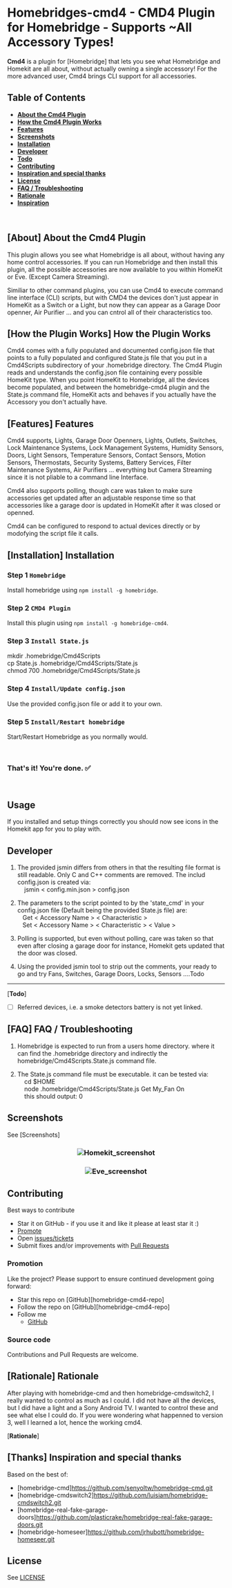 # Homebridges-cmd4 - CMD4 Plugin for Homebridge - Supports ~All Accessory Types!


**Cmd4** is a plugin for [Homebridge] that lets you see what Homebridge and Homekit are all about, without actually owning a single accessory!  For the more advanced user, Cmd4 brings CLI support for all accessories.



Table of Contents
-----------------


* [**About the Cmd4 Plugin**](#about)
* [**How the Cmd4 Plugin Works**](#how)
* [**Features**](#features)
* [**Screenshots**](#screenshots)
* [**Installation**](#Installation)
* [**Developer**](#developer)
* [**Todo**](#todo)
* [**Contributing**](#contributing)
* [**Inspiration and special thanks**](#thanks)
* [**License**](#license)
* [**FAQ / Troubleshooting**](#faq)
* [**Rationale**](#rationale)
* [**Inspiration**](#inspiration)

<BR />

[**About**]<a name="about"></a>
About the Cmd4 Plugin
---------------------
This plugin allows you see what Homebridge is all about, without having any home control accessories.  If you can run Homebridge and then install this plugin, all the possible accessories are now available to you within HomeKit or Eve. (Except Camera Streaming).

Similiar to other command plugins, you can use Cmd4 to execute command line interface (CLI) scripts, but with CMD4 the devices don't just appear in HomeKit as a Switch or a Light, but now they can appear as a Garage Door openner, Air Purifier ... and you can cntrol all of their characteristics too.


[**How the Plugin Works**]<a name="how"></a>
How the Plugin Works
--------------------
Cmd4 comes with a fully populated and documented config.json file that points to a fully populated and configured State.js file that you put in a Cmd4Scripts subdirectory of your .homebridge directory.
The Cmd4 Plugin reads and understands the config.json file containing every possible HomeKit type. When you point HomeKit to Homebridge, all the devices become populated, and between the homebridge-cmd4 plugin and the State.js command file, HomeKit acts and behaves if you actually have the Accessory you don't actually have.


[**Features**]<a name="features"></a>
Features
--------

Cmd4 supports, Lights, Garage Door Openners, Lights, Outlets, Switches, Lock Maintenance Systems, Lock Management Systems, Humidity Sensors, Doors, Light Sensors, Temperature Sensors, Contact Sensors, Motion Sensors, Thermostats, Security Systems, Battery Services, Filter Maintenance Systems, Air Purifiers ... everything but Camera Streaming since it is not pliable to a command line Interface.

Cmd4 also supports polling, though care was taken to make sure accessories get updated after an adjustable response time so that accessories like a garage door is updated in HomeKit after it was closed or openned.

Cmd4 can be configured to respond to actual devices directly or by modofying the script file it calls.



[**Installation**]<a name="installation"></a>
Installation
------------


<a name="install-step1"></a>
### Step 1 `Homebridge`

 Install homebridge using `npm install -g homebridge`.

<a name="install-step2"></a>
### Step 2 `CMD4 Plugin`

 Install this plugin using `npm install -g homebridge-cmd4`.

<a name="install-step3"></a>
### Step 3 `Install State.js`

 mkdir .homebridge/Cmd4Scripts<BR>
 cp State.js .homebridge/Cmd4Scripts/State.js<BR>
 chmod 700 .homebridge/Cmd4Scripts/State.js

<a name="install-step4"></a>
### Step 4 `Install/Update config.json`

 Use the provided config.json file or add it to your own.

<a name="install-step5"></a>
### Step 5 `Install/Restart homebridge`

 Start/Restart Homebridge as you normally would.

<br />

### That's it! You're done. ✅

<br />

## Usage

If you installed and setup things correctly you should now see icons in the Homekit app for you to play with.




<a name="developer"></a>
Developer
---------
1. The provided jsmin differs from others in that the resulting file format is
   still readable. Only C and C++ comments are removed. The includ config.json is created via: <BR>
   &nbsp;&nbsp;&nbsp; jsmin < config.min.json > config.json
   
2. The parameters to the script pointed to by the 'state_cmd' in your
   config.json file (Default being the provided State.js file) are:<BR>
   &nbsp;&nbsp;&nbsp;Get < Accessory Name > < Characteristic > <BR>
   &nbsp;&nbsp;&nbsp;Set < Accessory Name > < Characteristic > < Value > <BR>
       
3. Polling is supported, but even without polling, care was taken so that
   even after closing a garage door for instance, Homekit gets updated that
   the door was closed.
   
4. Using the provided jsmin tool to strip out the comments, your ready to go
   and try Fans, Switches, Garage Doors, Locks, Sensors ....Todo<a name="todo"></a>
----


[**Todo**]<a name="todo"></a>
* [ ] Referred devices, i.e. a smoke detectors battery is not yet linked.


[**FAQ**]<a name="faq"></a>
FAQ / Troubleshooting
---------------------

1) Homebridge is expected to run from a users home directory. where it can find the .homebridge directory and indirectly the homebridge/Cmd4Scripts.State.js command file.

2) The State.js command file must be executable. it can be tested via:<BR>
&nbsp;&nbsp;&nbsp; cd $HOME <BR>
&nbsp;&nbsp;&nbsp; node .homebridge/Cmd4Scripts/State.js Get My_Fan On <BR>
&nbsp;&nbsp;&nbsp; this should output: 0



## Screenshots

See [Screenshots]
<h3 align="center">
  <img src="https://github.com/ztalbot2000/homebridge-cmd4/screenshots/Homekit_screenshot.png" alt="Homekit_screenshot" />
</h3>

<h3 align="center">
  <img src="https://github.com/ztalbot2000/homebridge-cmd4/screenshots/Eve_screenshot.png" alt="Eve_screenshot" />
</h3>

Contributing
------------

Best ways to contribute
* Star it on GitHub - if you use it and like it please at least star it :)
* [Promote](#promotion)
* Open [issues/tickets](https://github.com/ztalbot2000/homebridge-cmd4/issues)
* Submit fixes and/or improvements with [Pull Requests](#source-code)

### Promotion

Like the project? Please support to ensure continued development going forward:
* Star this repo on [GitHub][homebridge-cmd4-repo]
* Follow the repo on [GitHub][homebridge-cmd4-repo]
* Follow me
  * [GitHub](https://github.com/ztalbot2000)

### Source code

Contributions and Pull Requests are welcome.



[**Rationale**]<a name="rationale"></a>
Rationale
---------

After playing with homebridge-cmd and then homebridge-cmdswitch2, I really wanted to control as much as I could.  I did not have all the devices, but I did have a light and a Sony Android TV.  I wanted to control these and see what else I could do. 
If you were wondering what happenned to version 3, well I learned a lot, hence the working cmd4.


[**Rationale**]<a name="rationale"></a>

[**Thanks**]<a name="thanks"></a>
Inspiration and special thanks
------------------------------
Based on the best of:<br>
* [homebridge-cmd]https://github.com/senyoltw/homebridge-cmd.git<BR>
* [homebridge-cmdswitch2]https://github.com/luisiam/homebridge-cmdswitch2.git<BR>
* [homebridge-real-fake-garage-doors]https://github.com/plasticrake/homebridge-real-fake-garage-doors.git<BR>
* [homebridge-homeseer]https://github.com/jrhubott/homebridge-homeseer.git<BR>


License
-------

See [LICENSE](LICENSE)


